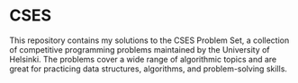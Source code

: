 # CSES
This repository contains my solutions to the CSES Problem Set, a collection of competitive programming problems maintained by the University of Helsinki. The problems cover a wide range of algorithmic topics and are great for practicing data structures, algorithms, and problem-solving skills.
